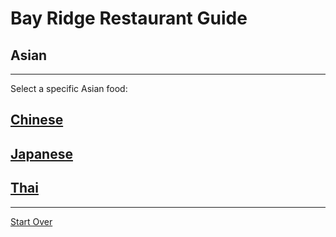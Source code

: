 # Bay Ridge Restaurant Guide
## Asian
---
Select a specific Asian food:
## [Chinese](chinese.md)
## [Japanese](japanese/md)
## [Thai](thai.md)
---
[Start Over](../home.md)
